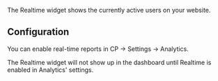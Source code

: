 The Realtime widget shows the currently active users on your website.

## Configuration

You can enable real-time reports in CP → Settings → Analytics.

The Realtime widget will not show up in the dashboard until Realtime is enabled in Analytics' settings.